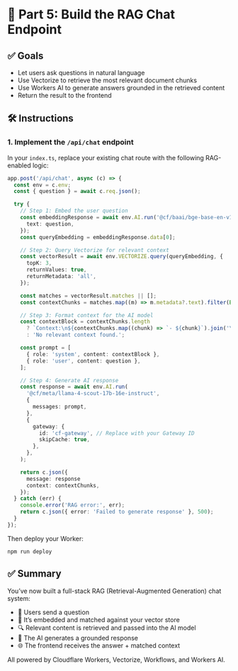 # 💬 Part 5: Build the RAG Chat Endpoint

## ✅ Goals

- Let users ask questions in natural language
- Use Vectorize to retrieve the most relevant document chunks
- Use Workers AI to generate answers grounded in the retrieved content
- Return the result to the frontend

## 🛠️ Instructions

### 1. Implement the `/api/chat` endpoint

In your `index.ts`, replace your existing chat route with the following RAG-enabled logic:

```ts
app.post('/api/chat', async (c) => {
  const env = c.env;
  const { question } = await c.req.json();

  try {
    // Step 1: Embed the user question
    const embeddingResponse = await env.AI.run('@cf/baai/bge-base-en-v1.5', {
      text: question,
    });
    const queryEmbedding = embeddingResponse.data[0];

    // Step 2: Query Vectorize for relevant context
    const vectorResult = await env.VECTORIZE.query(queryEmbedding, {
      topK: 3,
      returnValues: true,
      returnMetadata: 'all',
    });

    const matches = vectorResult.matches || [];
    const contextChunks = matches.map((m) => m.metadata?.text).filter(Boolean);

    // Step 3: Format context for the AI model
    const contextBlock = contextChunks.length
      ? `Context:\n${contextChunks.map((chunk) => `- ${chunk}`).join('\n')}`
      : 'No relevant context found.';

    const prompt = [
      { role: 'system', content: contextBlock },
      { role: 'user', content: question },
    ];

    // Step 4: Generate AI response
    const response = await env.AI.run(
      '@cf/meta/llama-4-scout-17b-16e-instruct',
      {
        messages: prompt,
      },
      {
        gateway: {
          id: 'cf-gateway', // Replace with your Gateway ID
          skipCache: true,
        },
      },
    );

    return c.json({
      message: response
      context: contextChunks,
    });
  } catch (err) {
    console.error('RAG error:', err);
    return c.json({ error: 'Failed to generate response' }, 500);
  }
});
```

Then deploy your Worker:

```bash
npm run deploy
```

## ✅ Summary

You’ve now built a full-stack RAG (Retrieval-Augmented Generation) chat system:

- 💬 Users send a question
- 🧠 It’s embedded and matched against your vector store
- 🔍 Relevant content is retrieved and passed into the AI model
- 🤖 The AI generates a grounded response
- 🌐 The frontend receives the answer + matched context

All powered by Cloudflare Workers, Vectorize, Workflows, and Workers AI.
